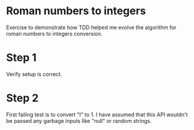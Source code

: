 # Roman numbers to integers
Exercise to demonstrate how TDD helped me evolve the algorithm for roman numbers to integers conversion.

# Step 1
Verify setup is correct.

# Step 2
First failing test is to convert "I" to 1. I have assumed that this API wouldn't be passed any garbage inputs like "null" or random strings.